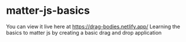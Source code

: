 # matter-js-basics
 You can view it live here at https://drag-bodies.netlify.app/
Learning the basics to matter js by creating a basic drag and drop application
